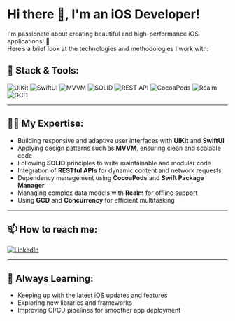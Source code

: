 
# Hi there 👋, I'm an iOS Developer!

I'm passionate about creating beautiful and high-performance iOS applications! 🚀  
Here’s a brief look at the technologies and methodologies I work with:

## 🚀 Stack & Tools:

![UIKit](https://img.shields.io/badge/UIKit-green?style=for-the-badge&logo=apple)
![SwiftUI](https://img.shields.io/badge/SwiftUI-blue?style=for-the-badge&logo=swift)
![MVVM](https://img.shields.io/badge/MVVM-red?style=for-the-badge)
![SOLID](https://img.shields.io/badge/SOLID-yellow?style=for-the-badge)
![REST API](https://img.shields.io/badge/REST_API-gray?style=for-the-badge&logo=api)
![CocoaPods](https://img.shields.io/badge/CocoaPods-orange?style=for-the-badge&logo=cocoapods)
![Realm](https://img.shields.io/badge/Realm-black?style=for-the-badge&logo=realm)
![GCD](https://img.shields.io/badge/GCD-white?style=for-the-badge&logo=clock)

---

## 🧑‍💻 My Expertise:

- Building responsive and adaptive user interfaces with **UIKit** and **SwiftUI**
- Applying design patterns such as **MVVM**, ensuring clean and scalable code
- Following **SOLID** principles to write maintainable and modular code
- Integration of **RESTful APIs** for dynamic content and network requests
- Dependency management using **CocoaPods** and **Swift Package Manager**
- Managing complex data models with **Realm** for offline support
- Using **GCD** and **Concurrency** for efficient multitasking

---


## 📫 How to reach me:

[![LinkedIn](https://img.shields.io/badge/LinkedIn-blue?style=for-the-badge&logo=linkedin)](https://www.linkedin.com/in/vadim-dev-ios/)  

---


## 🧠 Always Learning:

- Keeping up with the latest iOS updates and features
- Exploring new libraries and frameworks
- Improving CI/CD pipelines for smoother app deployment



